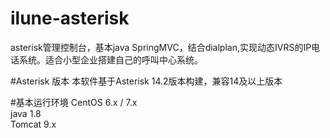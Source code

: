 # ilune-asterisk
asterisk管理控制台，基本java SpringMVC，结合dialplan,实现动态IVRS的IP电话系统。适合小型企业搭建自己的呼叫中心系统。

#Asterisk 版本
本软件基于Asterisk 14.2版本构建，兼容14及以上版本

#基本运行环境
CentOS 6.x / 7.x  
java 1.8  
Tomcat 9.x
